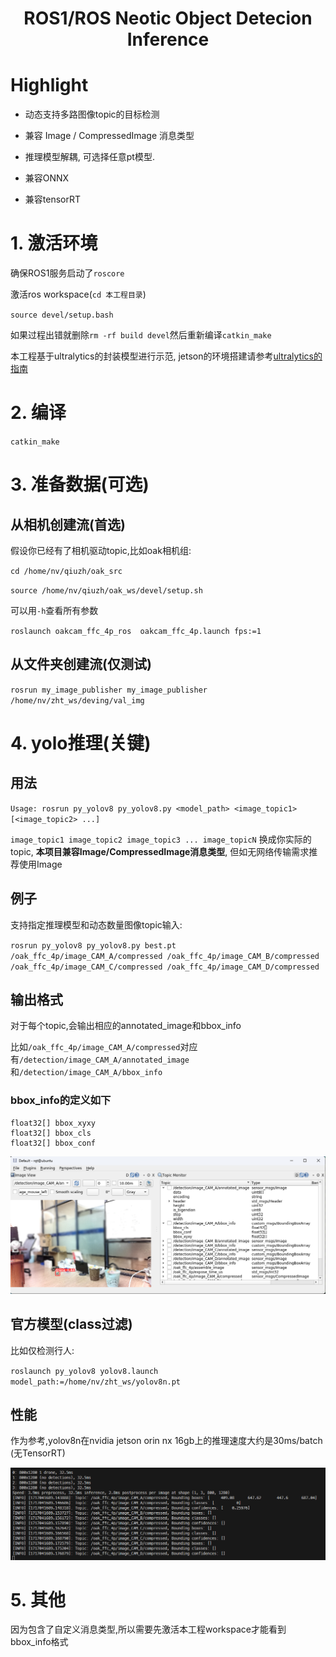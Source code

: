 <!--
 * @Author: Zhao Hangtian jp-vip@qq.com
 * @Date: 2023-11-22 07:49:32
 * @LastEditors: Zhao Hangtian iamzhaohangtian@gmail.com
 * @LastEditTime: 2024-06-23 14:21:38
 * @Description: 
 * 
 * Copyright (c) 2024 by Zhao Hangtian, All Rights Reserved. 
-->
<h1 align="center">ROS1/ROS Neotic Object Detecion Inference</h1>

# Highlight

- 动态支持多路图像topic的目标检测

- 兼容 Image / CompressedImage 消息类型

- 推理模型解耦, 可选择任意pt模型.

- 兼容ONNX

- 兼容tensorRT

# 1. 激活环境
确保ROS1服务启动了`roscore`

激活ros workspace(`cd 本工程目录`)

`source devel/setup.bash`

如果过程出错就删除`rm -rf build devel`然后重新编译`catkin_make`

本工程基于ultralytics的封装模型进行示范, jetson的环境搭建请参考[ultralytics的指南](https://docs.ultralytics.com/zh/guides/nvidia-jetson/)

# 2. 编译
`catkin_make`

# 3. 准备数据(可选)


## 从相机创建流(首选)

假设你已经有了相机驱动topic,比如oak相机组:

`cd /home/nv/qiuzh/oak_src`

`source /home/nv/qiuzh/oak_ws/devel/setup.sh`


可以用`-h`查看所有参数

`roslaunch oakcam_ffc_4p_ros  oakcam_ffc_4p.launch fps:=1`

## 从文件夹创建流(仅测试)
`rosrun my_image_publisher my_image_publisher /home/nv/zht_ws/deving/val_img`


# 4. yolo推理(关键)
## 用法
`Usage: rosrun py_yolov8 py_yolov8.py <model_path> <image_topic1> [<image_topic2> ...]`


`image_topic1 image_topic2 image_topic3 ... image_topicN` 换成你实际的topic, **本项目兼容Image/CompressedImage消息类型**, 但如无网络传输需求推荐使用Image

## 例子
支持指定推理模型和动态数量图像topic输入:

`rosrun py_yolov8 py_yolov8.py best.pt /oak_ffc_4p/image_CAM_A/compressed /oak_ffc_4p/image_CAM_B/compressed /oak_ffc_4p/image_CAM_C/compressed /oak_ffc_4p/image_CAM_D/compressed`

## 输出格式

对于每个topic,会输出相应的annotated_image和bbox_info

比如`/oak_ffc_4p/image_CAM_A/compressed`对应有`/detection/image_CAM_A/annotated_image`和`/detection/image_CAM_A/bbox_info`

### bbox_info的定义如下
```
float32[] bbox_xyxy
float32[] bbox_cls
float32[] bbox_conf
```

![alt text](misp/image-1.png)

## 官方模型(class过滤)

比如仅检测行人:

`roslaunch py_yolov8 yolov8.launch model_path:=/home/nv/zht_ws/yolov8n.pt`

## 性能

作为参考,yolov8n在nvidia jetson orin nx 16gb上的推理速度大约是30ms/batch (无TensorRT)


![alt text](misp/image.png)

# 5. 其他
因为包含了自定义消息类型,所以需要先激活本工程workspace才能看到bbox_info格式
